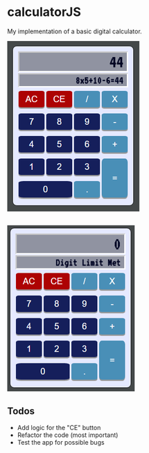 # calculatorJS
My implementation of a basic digital calculator.

![alt text](screenshot/calculatorScreen.PNG "Basic Math Operations")
##

![alt text](screenshot/calculatorDigitLimit.PNG "Basic Math Operations")

## Todos
- Add logic for the "CE" button
- Refactor the code (most important)
- Test the app for possible bugs
